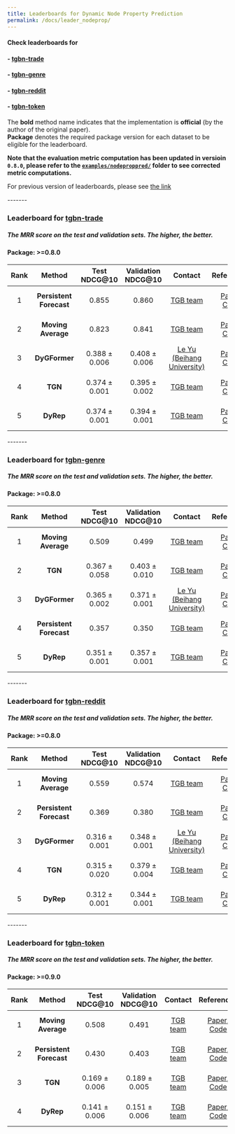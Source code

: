 ```yaml
---
title: Leaderboards for Dynamic Node Property Prediction
permalink: /docs/leader_nodeprop/
---
```


#### Check leaderboards for
#### - [tgbn-trade](#tgbn-trade)
#### - [tgbn-genre](#tgbn-genre)
#### - [tgbn-reddit](#tgbn-reddit)
#### - [tgbn-token](#tgbn-token)


The **bold** method name indicates that the implementation is **official** (by the author of the original paper). <br/>
**Package** denotes the required package version for each dataset to be eligible for the leaderboard.

**Note that the evaluation metric computation has been updated in versioin `0.8.0`, please refer to the [`examples/nodeproppred/`](https://github.com/shenyangHuang/TGB/tree/main/examples/nodeproppred) folder to see corrected metric computations.**

For previous version of leaderboards, please see [the link](../leader_nodeprop_old/)

<a name="tgbn-trade"/>
-------

### Leaderboard for [tgbn-trade](../nodeprop/#tgbn-trade)
##### The MRR score on the test and validation sets. The higher, the better.

#### Package: >=0.8.0

| Rank  | Method | Test NDCG@10  | Validation NDCG@10  | Contact | References | Date 
|:----:|:-----:|:------:|:-----:|:-----:|:-----:|-----:|
|  1  |  **Persistent Forecast**  | 0.855  | 0.860 |[TGB team](mailto:shenyang.huang@mail.mcgill.ca) | [Paper](https://arxiv.org/abs/2307.01026), [Code](https://github.com/shenyangHuang/TGB) | August 6th, 2023 |
|  2  |  **Moving Average**  | 0.823  | 0.841 |[TGB team](mailto:shenyang.huang@mail.mcgill.ca) | [Paper](https://arxiv.org/abs/2307.01026), [Code](https://github.com/shenyangHuang/TGB) | August 6th, 2023 |
|  3  |  **DyGFormer**  | 0.388 ± 0.006   | 0.408 ± 0.006 | [Le Yu (Beihang University)](mailto:yule@buaa.edu.cn) | [Paper](https://openreview.net/forum?id=xHNzWHbklj), [Code](https://github.com/yule-BUAA/DyGLib_TGB) | August 22nd, 2023 |
|  4  |  **TGN**  | 0.374 ± 0.001  | 0.395 ± 0.002 |[TGB team](mailto:shenyang.huang@mail.mcgill.ca) | [Paper](https://arxiv.org/abs/2006.10637), [Code](https://github.com/shenyangHuang/TGB) | August 6th, 2023 |
|  5  |  **DyRep**  | 0.374 ± 0.001   | 0.394 ± 0.001 |[TGB team](mailto:shenyang.huang@mail.mcgill.ca) | [Paper](https://openreview.net/forum?id=HyePrhR5KX), [Code](https://github.com/shenyangHuang/TGB) | August 6th, 2023 |



<a name="tgbn-genre"/>
-------

### Leaderboard for [tgbn-genre](../nodeprop/#tgbn-genre)
##### The MRR score on the test and validation sets. The higher, the better.

#### Package: >=0.8.0

| Rank  | Method | Test NDCG@10 | Validation NDCG@10 | Contact | References | Date 
|:----:|:-----:|:------:|:-----:|:-----:|:-----:|-----:|
|  1  |  **Moving Average**  | 0.509  |  0.499 |[TGB team](mailto:shenyang.huang@mail.mcgill.ca) | [Paper](https://arxiv.org/abs/2307.01026), [Code](https://github.com/shenyangHuang/TGB) | August 6th, 2023 |
|  2  |  **TGN**  | 0.367 ± 0.058  | 0.403 ± 0.010 |[TGB team](mailto:shenyang.huang@mail.mcgill.ca) | [Paper](https://arxiv.org/abs/2006.10637), [Code](https://github.com/shenyangHuang/TGB) | August 6th, 2023 |
|  3  |  **DyGFormer**  | 0.365 ± 0.002   | 0.371 ± 0.001 | [Le Yu (Beihang University)](mailto:yule@buaa.edu.cn) | [Paper](https://openreview.net/forum?id=xHNzWHbklj), [Code](https://github.com/yule-BUAA/DyGLib_TGB) | August 22nd, 2023 |
|  4  |  **Persistent Forecast**  | 0.357  | 0.350 |[TGB team](mailto:shenyang.huang@mail.mcgill.ca) | [Paper](https://arxiv.org/abs/2307.01026), [Code](https://github.com/shenyangHuang/TGB) | August 6th, 2023 |
|  5  |  **DyRep**  | 0.351 ± 0.001   | 0.357 ± 0.001 |[TGB team](mailto:shenyang.huang@mail.mcgill.ca) | [Paper](https://openreview.net/forum?id=HyePrhR5KX), [Code](https://github.com/shenyangHuang/TGB) | August 6th, 2023 |




<a name="tgbn-reddit"/>
-------

### Leaderboard for [tgbn-reddit](../nodeprop/#tgbn-reddit)
##### The MRR score on the test and validation sets. The higher, the better.

#### Package: >=0.8.0

| Rank  | Method | Test NDCG@10 | Validation NDCG@10 | Contact | References | Date 
|:----:|:-----:|:------:|:-----:|:-----:|:-----:|-----:|
|  1  |  **Moving Average**  | 0.559  |  0.574  |[TGB team](mailto:shenyang.huang@mail.mcgill.ca) | [Paper](https://arxiv.org/abs/2307.01026), [Code](https://github.com/shenyangHuang/TGB) | August 6th, 2023 |
|  2  |  **Persistent Forecast**  |  0.369 |   0.380 |[TGB team](mailto:shenyang.huang@mail.mcgill.ca) | [Paper](https://arxiv.org/abs/2307.01026), [Code](https://github.com/shenyangHuang/TGB) | August 6th, 2023 |
|  3  |  **DyGFormer**  | 0.316 ± 0.001   | 0.348 ± 0.001 | [Le Yu (Beihang University)](mailto:yule@buaa.edu.cn) | [Paper](https://openreview.net/forum?id=xHNzWHbklj), [Code](https://github.com/yule-BUAA/DyGLib_TGB) | August 22nd, 2023 |
|  4  |  **TGN**  | 0.315 ± 0.020  | 0.379 ± 0.004 |[TGB team](mailto:shenyang.huang@mail.mcgill.ca) | [Paper](https://arxiv.org/abs/2006.10637), [Code](https://github.com/shenyangHuang/TGB) | August 6th, 2023 |
|  5  |  **DyRep**  | 0.312 ± 0.001   | 0.344 ± 0.001 |[TGB team](mailto:shenyang.huang@mail.mcgill.ca) | [Paper](https://openreview.net/forum?id=HyePrhR5KX), [Code](https://github.com/shenyangHuang/TGB) | August 6th, 2023 |






<a name="tgbn-token"/>
-------

### Leaderboard for [tgbn-token](../nodeprop/#tgbn-token)
##### The MRR score on the test and validation sets. The higher, the better.

#### Package: >=0.9.0

| Rank  | Method | Test NDCG@10 | Validation NDCG@10 | Contact | References | Date 
|:----:|:-----:|:------:|:-----:|:-----:|:-----:|-----:|
|  1  |  **Moving Average**  | 0.508  |  0.491   |[TGB team](mailto:shenyang.huang@mail.mcgill.ca) | [Paper](https://arxiv.org/abs/2307.01026), [Code](https://github.com/shenyangHuang/TGB) | September 27th, 2023 |
|  2  |  **Persistent Forecast**  |  0.430 |   0.403 |[TGB team](mailto:shenyang.huang@mail.mcgill.ca) | [Paper](https://arxiv.org/abs/2307.01026), [Code](https://github.com/shenyangHuang/TGB) | September 27th, 2023 |
|  3  |  **TGN**  | 0.169 ± 0.006  | 0.189 ±  0.005 |[TGB team](mailto:shenyang.huang@mail.mcgill.ca) | [Paper](https://arxiv.org/abs/2006.10637), [Code](https://github.com/shenyangHuang/TGB) | September 27th, 2023 |
|  4  |  **DyRep**  | 0.141 ±  0.006   | 0.151 ±  0.006 |[TGB team](mailto:shenyang.huang@mail.mcgill.ca) | [Paper](https://openreview.net/forum?id=HyePrhR5KX), [Code](https://github.com/shenyangHuang/TGB) | September 27th, 2023 |
